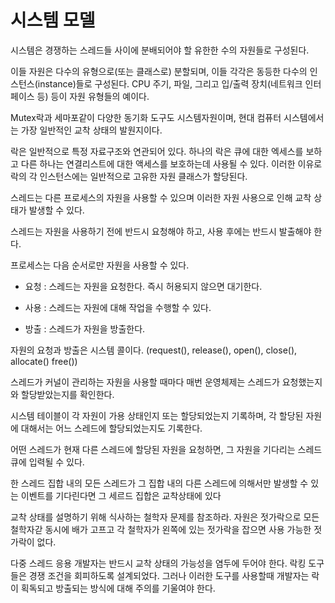 # 시스템 모델

시스템은 경쟁하는 스레드들 사이에 분배되어야 할 유한한 수의 자원들로 구성된다.

이들 자원은 다수의 유형으로(또는 클래스로) 분할되며, 이들 각각은 동등한 다수의 인스턴스(instance)들로 구성된다. CPU 주기, 파일, 그리고 입/출력 장치(네트워크 인터페이스 등) 등이 자원 유형들의 예이다.

Mutex락과 세마포같이 다양한 동기화 도구도 시스템자원이며, 현대 컴퓨터 시스템에서는 가장 일반적인 교착 상태의 발원지이다.

락은 일반적으로 특정 자료구조와 연관되어 있다. 하나의 락은 큐에 대한 엑세스를 보하고 다른 하나는 연결리스트에 대한 액세스를 보호하는데 사용될 수 있다. 이러한 이유로 락의 각 인스턴스에는 일반적으로 고유한 자원 클래스가 할당된다.

스레드는 다른 프로세스의 자원을 사용할 수 있으며 이러한 자원 사용으로 인해 교착 상태가 발생할 수 있다.

스레드는 자원을 사용하기 전에 반드시 요청해야 하고, 사용 후에는 반드시 발출해야 한다.

프로세스는 다음 순서로만 자원을 사용할 수 있다.

-   요청 : 스레드는 자원을 요청한다. 즉시 허용되지 않으면 대기한다.

-   사용 : 스레드는 자원에 대해 작업을 수행할 수 있다.

-   방출 : 스레드가 자원을 방출한다.

자원의 요청과 방출은 시스템 콜이다. (request(), release(), open(), close(), allocate() free())

스레드가 커널이 관리하는 자원을 사용할 때마다 매번 운영체제는 스레드가 요청했는지와 할당받았는지를 확인한다.

시스템 테이블이 각 자원이 가용 상태인지 또는 할당되었는지 기록하며, 각 할당된 자원에 대해서는 어느 스레드에 할당되었는지도 기록한다.

어떤 스레드가 현재 다른 스레드에 할당된 자원을 요청하면, 그 자원을 기다리는 스레드 큐에 입력될 수 있다.

한 스레드 집합 내의 모든 스레드가 그 집합 내의 다른 스레드에 의해서만 발생할 수 있는 이벤트를 기다린다면 그 세르드 집합은 교착상태에 있다

교착 상태를 설명하기 위해 식사하는 철학자 문제를 참조하라. 자원은 젓가락으로 모든 철학자갇 동시에 배가 고프고 각 철학자가 왼쪽에 있는 젓가락을 잡으면 사용 가능한 젓가락이 없다.

다중 스레드 응용 개발자는 반드시 교착 상태의 가능성을 염두에 두어야 한다. 락킹 도구들은 경쟁 조건을 회피하도록 설계되었다. 그러나 이러한 도구를 사용할때 개발자는 락이 획독되고 방출되는 방식에 대해 주의를 기울여야 한다.
